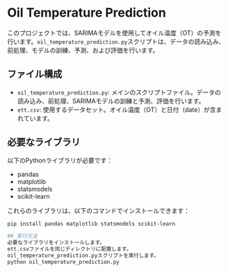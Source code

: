 # Oil Temperature Prediction

このプロジェクトでは、SARIMAモデルを使用してオイル温度（OT）の予測を行います。`oil_temperature_prediction.py`スクリプトは、データの読み込み、前処理、モデルの訓練、予測、および評価を行います。

## ファイル構成

- `oil_temperature_prediction.py`: メインのスクリプトファイル。データの読み込み、前処理、SARIMAモデルの訓練と予測、評価を行います。
- `ett.csv`: 使用するデータセット。オイル温度（OT）と日付（date）が含まれています。

## 必要なライブラリ

以下のPythonライブラリが必要です：

- pandas
- matplotlib
- statsmodels
- scikit-learn

これらのライブラリは、以下のコマンドでインストールできます：

```bash
pip install pandas matplotlib statsmodels scikit-learn

## 実行方法
必要なライブラリをインストールします。
ett.csvファイルを同じディレクトリに配置します。
oil_temperature_prediction.pyスクリプトを実行します。
python oil_temperature_prediction.py